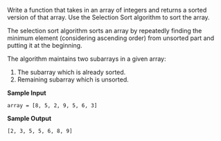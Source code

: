 Write a function that takes in an array of integers and returns a sorted version of that array. Use the Selection Sort algorithm to sort the array.

The selection sort algorithm sorts an array by repeatedly finding the minimum element (considering ascending order) from unsorted part and putting it at the beginning.

The algorithm maintains two subarrays in a given array:

1. The subarray which is already sorted.
2. Remaining subarray which is unsorted.

**Sample Input**

```
array = [8, 5, 2, 9, 5, 6, 3]
```

**Sample Output**

```
[2, 3, 5, 5, 6, 8, 9]
```
